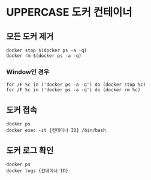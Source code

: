 # UPPERCASE 도커 컨테이너

## 모든 도커 제거

```
docker stop $(docker ps -a -q)
docker rm $(docker ps -a -q)
```

### Window인 경우
```
for /F %c in ('docker ps -a -q') do (docker stop %c)
for /F %c in ('docker ps -a -q') do (docker rm %c)
```

## 도커 접속
```
docker ps
docker exec -it {컨테이너 ID} /bin/bash
```

## 도커 로그 확인
```
docker ps
docker logs {컨테이너 ID}
```
